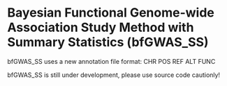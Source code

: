 Bayesian Functional Genome-wide Association Study Method with Summary Statistics (bfGWAS_SS) 
=======
bfGWAS_SS uses a new annotation file format: CHR POS REF ALT FUNC

bfGWAS_SS is still under development, please use source code cautionly!




